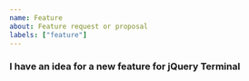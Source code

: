 ```yaml
---
name: Feature
about: Feature request or proposal
labels: ["feature"]
---
```


### I have an idea for a new feature for jQuery Terminal

<!-- add your idea here -->
